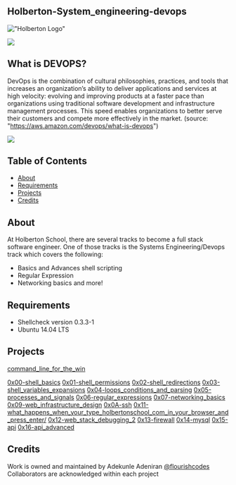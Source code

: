 ## Holberton-System_engineering-devops

!["Holberton Logo"](https://www.holbertonschool.com/assets/holberton-logo-1cc451260ca3cd297def53f2250a9794810667c7ca7b5fa5879a569a457bf16f.png)


![](https://cdn2.hubspot.net/hubfs/2151760/img-information-technology-1.png)

## What is DEVOPS?

DevOps is the combination of cultural philosophies, practices, and tools that increases an organization’s ability to deliver applications and services at high velocity: evolving and improving products at a faster pace than organizations using traditional software development and infrastructure management processes. This speed enables organizations to better serve their customers and compete more effectively in the market.
(source: "https://aws.amazon.com/devops/what-is-devops")

![](https://d1.awsstatic.com/product-marketing/DevOps/DevOps_feedback-diagram.ff668bfc299abada00b2dcbdc9ce2389bd3dce3f.png)

## Table of Contents

* [About](#about)
* [Requirements](#requirements)
* [Projects](#projects)
* [Credits](#credits)

## About
At Holberton School, there are several tracks to become a full stack software engineer. One of those tracks is the Systems Engineering/Devops track which covers the following:

- Basics and Advances shell scripting
- Regular Expression
- Networking basics
and more!

## Requirements
* Shellcheck version 0.3.3-1
* Ubuntu 14.04 LTS


## Projects
   [command_line_for_the_win](./command_line_for_the_win)

   [0x00-shell_basics](./0x00-shell_basics)
   [0x01-shell_permissions](./0x01-shell_permissions)
   [0x02-shell_redirections](./0x02-shell_redirections)
   [0x03-shell_variables_expansions](./0x03-shell_variables_expansions)
   [0x04-loops_conditions_and_parsing](./0x04-loops_conditions_and_parsing)
   [0x05-processes_and_signals](./0x05-processes_and_signals)
   [0x06-regular_expressions](./0x06-regular_expressions)
   [0x07-networking_basics](./0x07-networking_basics)
   [0x09-web_infrastructure_design](./0x09-web_infrastructure_design)
   [0x0A-ssh](./0x0A-ssh)
   [0x11-what_happens_when_your_type_holbertonschool_com_in_your_browser_and_press_enter/](./0x11-what_happens_when_your_type_holbertonschool_com_in_your_browser_and_press_enter/)
   [0x12-web_stack_debugging_2](./0x12-web_stack_debugging_2)
   [0x13-firewall](./0x13-firewall)
   [0x14-mysql](./0x14-mysql)
   [0x15-api](./0x15-api)
   [0x16-api_advanced](./0x16-api_advanced)

## Credits
Work is owned and maintained by Adekunle Adeniran
[@flourishcodes](https://twitter.com/flourishcodes)
Collaborators are acknowledged within each project
